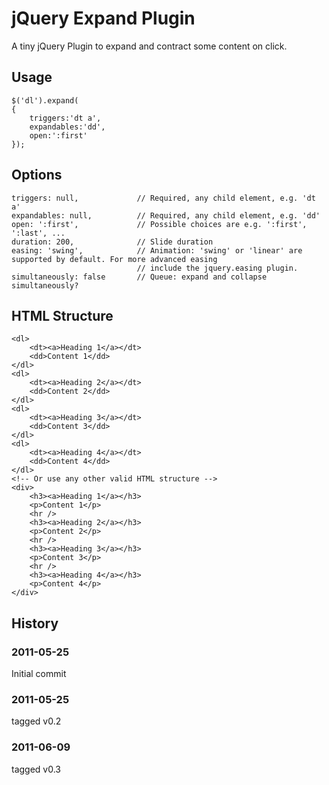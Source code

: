 # jQuery Expand Plugin
A tiny jQuery Plugin to expand and contract some content on click.

## Usage
	$('dl').expand(
	{
		triggers:'dt a',
		expandables:'dd',
		open:':first'
	});

## Options
	triggers: null,				// Required, any child element, e.g. 'dt a'
	expandables: null,			// Required, any child element, e.g. 'dd'
	open: ':first',				// Possible choices are e.g. ':first', ':last', ...
	duration: 200,				// Slide duration
	easing: 'swing',			// Animation: 'swing' or 'linear' are supported by default. For more advanced easing
								// include the jquery.easing plugin.
	simultaneously: false		// Queue: expand and collapse simultaneously?

## HTML Structure
	<dl>
		<dt><a>Heading 1</a></dt>
		<dd>Content 1</dd>
	</dl>
	<dl>
		<dt><a>Heading 2</a></dt>
		<dd>Content 2</dd>
	</dl>
	<dl>
		<dt><a>Heading 3</a></dt>
		<dd>Content 3</dd>
	</dl>
	<dl>
		<dt><a>Heading 4</a></dt>
		<dd>Content 4</dd>
	</dl>
	<!-- Or use any other valid HTML structure -->
	<div>
		<h3><a>Heading 1</a></h3>
		<p>Content 1</p>
		<hr />
		<h3><a>Heading 2</a></h3>
		<p>Content 2</p>
		<hr />
		<h3><a>Heading 3</a></h3>
		<p>Content 3</p>
		<hr />
		<h3><a>Heading 4</a></h3>
		<p>Content 4</p>
	</div>

## History
### 2011-05-25
Initial commit

### 2011-05-25
tagged v0.2

### 2011-06-09
tagged v0.3